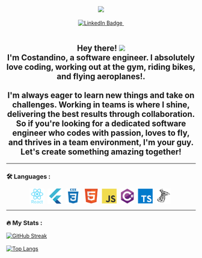 <div id="header" align="center">
  <img src="https://media.giphy.com/media/qgQUggAC3Pfv687qPC/giphy.gif" width="300"/>
</div>
<br>
<div id="badges" align="center">
  <a href="https://www.linkedin.com/in/dino-eleftheriadis-794b521a9">
    <img src="https://img.shields.io/badge/LinkedIn-blue?style=for-the-badge&logo=linkedin&logoColor=white" alt="LinkedIn Badge"/>
  </a>
   <a href="https://dinothedeveloper.github.io/">
    <img src="https://img.shields.io/badge/-Portfolio-green?style=for-the-badge" alt=""/>
  </a>
  <br />
  <img src="https://komarev.com/ghpvc/?username=DinoTheDeveloper&style=flat-square&color=blue" alt=""/>
<h2>
 Hey there! <img src="https://media.giphy.com/media/hvRJCLFzcasrR4ia7z/giphy.gif" width="30px"/> <br />
 I'm Costandino, a software engineer. I absolutely love coding, working out at the gym, riding bikes, and flying aeroplanes!.
<br /> <br>
I'm always eager to learn new things and take on challenges. Working in teams is where I shine, delivering the best results through collaboration. So if you're looking for a dedicated software engineer who codes with passion, loves to fly, and thrives in a team environment, I'm your guy. Let's create something amazing together!
  
</h2>
</div>

 ---

### :hammer_and_wrench: Languages :

<div align="center">
  <img src="https://github.com/devicons/devicon/blob/master/icons/react/react-original-wordmark.svg" title="React" alt="React" width="40" height="40"/>&nbsp;
  <img src="https://github.com/devicons/devicon/blob/master/icons/flutter/flutter-original.svg" title="Flutter" alt="Flutter" width="40" height="40"/>&nbsp;
  <img src="https://github.com/devicons/devicon/blob/master/icons/css3/css3-plain-wordmark.svg"  title="CSS3" alt="CSS" width="40" height="40"/>&nbsp;
  <img src="https://github.com/devicons/devicon/blob/master/icons/html5/html5-original.svg" title="HTML5" alt="HTML" width="40" height="40"/>&nbsp;
  <img src="https://github.com/devicons/devicon/blob/master/icons/javascript/javascript-original.svg" title="JavaScript" alt="JavaScript" width="40" height="40"/>&nbsp;
  <img src="https://github.com/devicons/devicon/blob/master/icons/csharp/csharp-original.svg" title="JavaScript" alt="JavaScript" width="40" height="40"/>&nbsp;
  <img src="https://github.com/devicons/devicon/blob/master/icons/typescript/typescript-original.svg" title="" alt="" width="40" height="40"/>&nbsp; 
  <img src="https://github.com/devicons/devicon/blob/master/icons/microsoftsqlserver/microsoftsqlserver-plain.svg" title="" alt="" width="40" height="40"/>&nbsp;
  
</div>

---

### :fire: My Stats :

  [![GitHub Streak](http://github-readme-streak-stats.herokuapp.com?user=DinoTheDeveloper&theme=dark)](https://git.io/streak-stats)
<br /> <br>
[![Top Langs](https://github-readme-stats.vercel.app/api/top-langs/?username=DinoTheDeveloper&layout=compact&theme=vision-friendly-dark)](https://github.com/anuraghazra/github-readme-stats)



